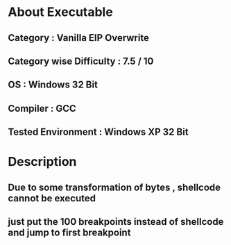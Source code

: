 
# About Executable

## Category : Vanilla EIP Overwrite

## Category wise Difficulty : 7.5 / 10

## OS : Windows 32 Bit 

## Compiler : GCC

## Tested Environment : Windows XP 32 Bit


# Description


## Due to some transformation of bytes , shellcode cannot be executed
## just put the 100 breakpoints instead of shellcode and jump to first breakpoint


